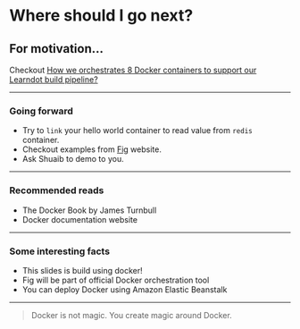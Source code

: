 # Where should I go next?


## For motivation...

Checkout [How we orchestrates 8 Docker containers to support our Learndot build pipeline?](https://intranet.servicerocket.com/pages/viewpage.action?pageId=29819537)


--- 

### Going forward

- Try to `link` your hello world container to read value from `redis` container.
- Checkout examples from [Fig](fig.sh) website.
- Ask Shuaib to demo to you.

---

### Recommended reads

- The Docker Book by James Turnbull
- Docker documentation website

---

### Some interesting facts

- This slides is build using docker!
- Fig will be part of official Docker orchestration tool
- You can deploy Docker using Amazon Elastic Beanstalk

---

> Docker is not magic. You create magic around Docker.
